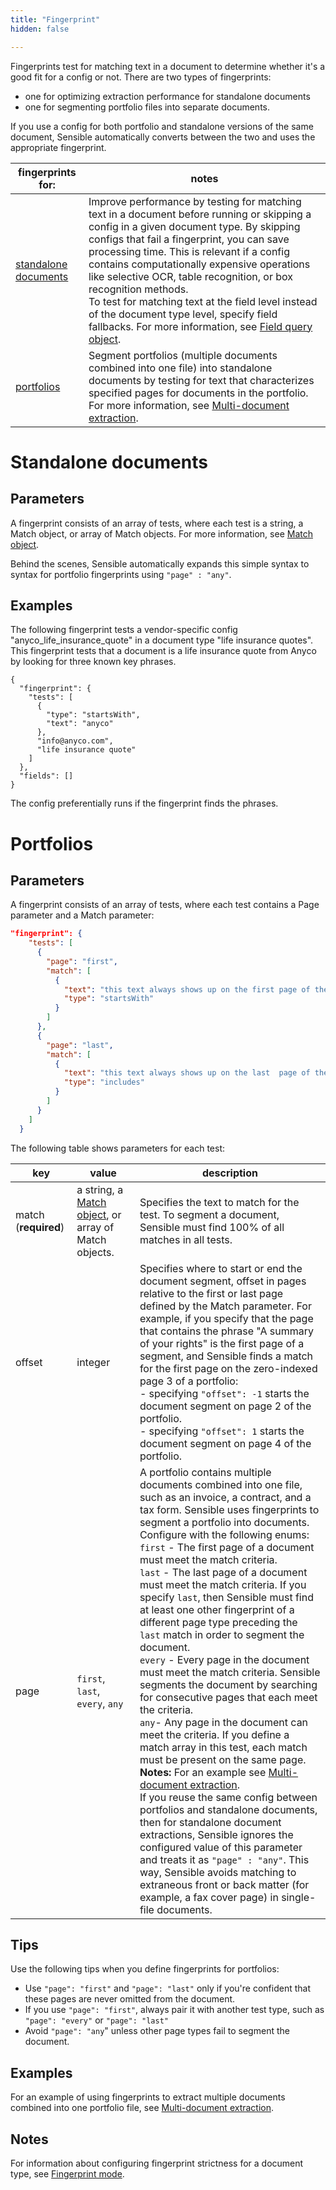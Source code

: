 ```yaml
---
title: "Fingerprint"
hidden: false

---
```


Fingerprints test for matching text in a document to determine whether it's a good fit for a config or not.  There are two types of fingerprints:

- one for optimizing extraction performance for standalone documents
- one for segmenting portfolio files into separate documents.

If you use a config for both  portfolio and standalone versions of the same document, Sensible automatically converts between the two and uses the appropriate fingerprint.

| fingerprints for:                                            | notes                                                        |
| ------------------------------------------------------------ | ------------------------------------------------------------ |
| [standalone documents ](doc:fingerprint#standalone-documents) | Improve performance by testing for matching text in a document before running or skipping a config in a given document type. By skipping configs that fail a fingerprint, you can save processing time. This is relevant if a config contains computationally expensive operations like selective OCR, table recognition, or box recognition methods.<br/>To test for matching text at the field level instead of the document type level, specify field fallbacks. For more information, see [Field query object](doc:field-query-object). |
| [portfolios ](doc:fingerprint#portfolios)                    | Segment portfolios (multiple documents combined into one file) into standalone documents by testing for text that characterizes specified pages for documents in the portfolio. For more information, see [Multi-document extraction](doc:portfolio). |



Standalone documents
====

Parameters
---

A fingerprint consists of an array of tests, where each test is a string, a Match object, or array of Match objects. For more information, see [Match object](doc:match).

 Behind the scenes, Sensible automatically expands this simple syntax to syntax for portfolio fingerprints using `"page" : "any"`. 

Examples
---

The following fingerprint tests a vendor-specific config "anyco_life_insurance_quote" in a document type "life insurance quotes". This fingerprint tests that a document is a life insurance quote from Anyco by looking for three known key phrases. 

```
{
  "fingerprint": {
    "tests": [
      {
        "type": "startsWith",
        "text": "anyco"
      },
      "info@anyco.com",
      "life insurance quote"
    ]
  },
  "fields": []
}
```

The config preferentially runs if the fingerprint finds the phrases.  


Portfolios
====

Parameters
---

A fingerprint consists of an array of tests, where each test contains a Page parameter and a Match parameter:

```json
"fingerprint": {
    "tests": [
      {
        "page": "first",
        "match": [
          {
            "text": "this text always shows up on the first page of the document",
            "type": "startsWith"
          }
        ]
      },
      {
        "page": "last",
        "match": [
          {
            "text": "this text always shows up on the last  page of the document",
            "type": "includes"
          }
        ]
      }
    ]
  }
```

 The following table shows parameters for each test:

| key                  | value                                                        | description                                                  |
| -------------------- | ------------------------------------------------------------ | ------------------------------------------------------------ |
| match (**required**) | a string, a [Match object](doc:match), or array of Match objects. | Specifies the text to match for the test. To segment a document, Sensible must find 100% of all matches in all tests. |
| offset               | integer                                                      | Specifies where to start or end the document segment, offset in pages relative to the first or last page defined by the Match parameter. For example, if you specify that the page that contains the phrase "A summary of your rights" is the first page of a segment, and Sensible finds a match for the first page on the zero-indexed page 3 of a portfolio:<br/>- specifying `"offset": -1` starts the document segment on page 2 of the portfolio.<br/>- specifying `"offset": 1` starts the document segment on page 4 of the portfolio. |
| page                 | `first`, `last`, `every`, `any`                              | A portfolio contains multiple documents combined into one file, such as an invoice, a contract, and a tax form. Sensible uses fingerprints to segment a portfolio into documents.  Configure with the following enums:<br/>`first` - The first page of a document must meet the match criteria. <br/>`last` - The last page of a document must meet the match criteria. If you specify `last`, then Sensible must find at least one other fingerprint of a different page type preceding the `last` match in order to segment the document. <br/>`every` - Every page in the document must meet the match criteria. Sensible segments the document by searching for consecutive pages that each meet the criteria. <br/>`any`- Any page in the document can meet the criteria.  If you define a match array in this test, each match must be present on the same page.<br/>**Notes:** For an example see [Multi-document extraction](doc:portfolio). <br/>If you reuse the same config between portfolios and standalone documents, then for standalone document extractions, Sensible ignores the configured value of this parameter and treats it as  `"page" : "any"`. This way, Sensible avoids matching to extraneous front or back matter (for example, a fax cover page) in single-file documents. |

## Tips

Use the following tips when you define fingerprints for portfolios:

- Use `"page": "first"` and `"page": "last"` only if you're confident that these pages are never omitted from the document.
- If you use `"page": "first"`, always pair it with another test type, such as `"page": "every"` or `"page": "last"`
- Avoid `"page": "any`" unless other page types fail to segment the document.



Examples
---

For an example of using fingerprints to extract multiple documents combined into one portfolio file, see [Multi-document extraction](doc:portfolio).

Notes
---

For information about configuring fingerprint strictness for a document type, see [Fingerprint mode](doc:fingerprint-mode).
